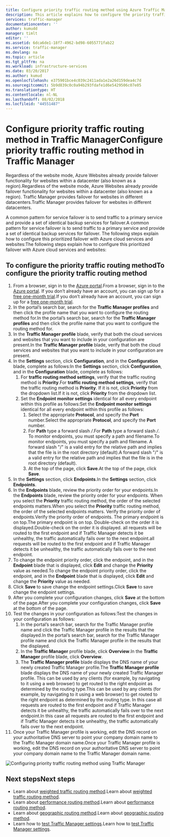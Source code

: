 ```yaml
---
title: Configure priority traffic routing method using Azure Traffic Manager | Microsoft Docs
description: This article explains how to configure the priority traffic routing method in Traffic Manager
services: traffic-manager
documentationcenter: ''
author: kumudd
manager: timlt
editor: ''
ms.assetid: 6dca6de1-18f7-4962-bd98-6055771fab22
ms.service: traffic-manager
ms.devlang: na
ms.topic: article
ms.tgt_pltfrm: na
ms.workload: infrastructure-services
ms.date: 03/20/2017
ms.author: kumud
ms.openlocfilehash: e375901bce4c039c2411ada1e2a26d159dea4c7d
ms.sourcegitcommit: 5b9d839c0c0a94b293fdafe1d6e5429506c07e05
ms.translationtype: HT
ms.contentlocale: nl-NL
ms.lasthandoff: 08/02/2018
ms.locfileid: "44551487"
---
```

# <a name="configure-priority-traffic-routing-method-in-traffic-manager"></a><span data-ttu-id="ccc61-103">Configure priority traffic routing method in Traffic Manager</span><span class="sxs-lookup"><span data-stu-id="ccc61-103">Configure priority traffic routing method in Traffic Manager</span></span>

<span data-ttu-id="ccc61-104">Regardless of the website mode, Azure Websites already provide failover functionality for websites within a datacenter (also known as a region).</span><span class="sxs-lookup"><span data-stu-id="ccc61-104">Regardless of the website mode, Azure Websites already provide failover functionality for websites within a datacenter (also known as a region).</span></span> <span data-ttu-id="ccc61-105">Traffic Manager provides failover for websites in different datacenters.</span><span class="sxs-lookup"><span data-stu-id="ccc61-105">Traffic Manager provides failover for websites in different datacenters.</span></span>

<span data-ttu-id="ccc61-106">A common pattern for service failover is to send traffic to a primary service and provide a set of identical backup services for failover.</span><span class="sxs-lookup"><span data-stu-id="ccc61-106">A common pattern for service failover is to send traffic to a primary service and provide a set of identical backup services for failover.</span></span> <span data-ttu-id="ccc61-107">The following steps explain how to configure this prioritized failover with Azure cloud services and websites:</span><span class="sxs-lookup"><span data-stu-id="ccc61-107">The following steps explain how to configure this prioritized failover with Azure cloud services and websites:</span></span>

## <a name="to-configure-the-priority-traffic-routing-method"></a><span data-ttu-id="ccc61-108">To configure the priority traffic routing method</span><span class="sxs-lookup"><span data-stu-id="ccc61-108">To configure the priority traffic routing method</span></span>

1. <span data-ttu-id="ccc61-109">From a browser, sign in to the [Azure portal](http://portal.azure.com).</span><span class="sxs-lookup"><span data-stu-id="ccc61-109">From a browser, sign in to the [Azure portal](http://portal.azure.com).</span></span> <span data-ttu-id="ccc61-110">If you don’t already have an account, you can sign up for a [free one-month trial](https://azure.microsoft.com/free/).</span><span class="sxs-lookup"><span data-stu-id="ccc61-110">If you don’t already have an account, you can sign up for a [free one-month trial](https://azure.microsoft.com/free/).</span></span> 
2. <span data-ttu-id="ccc61-111">In the portal’s search bar, search for the **Traffic Manager profiles** and then click the profile name that you want to configure the routing method for.</span><span class="sxs-lookup"><span data-stu-id="ccc61-111">In the portal’s search bar, search for the **Traffic Manager profiles** and then click the profile name that you want to configure the routing method for.</span></span>
3. <span data-ttu-id="ccc61-112">In the **Traffic Manager profile** blade, verify that both the cloud services and websites that you want to include in your configuration are present.</span><span class="sxs-lookup"><span data-stu-id="ccc61-112">In the **Traffic Manager profile** blade, verify that both the cloud services and websites that you want to include in your configuration are present.</span></span>
4. <span data-ttu-id="ccc61-113">In the **Settings** section, click **Configuration**, and in the **Configuration** blade, complete as follows:</span><span class="sxs-lookup"><span data-stu-id="ccc61-113">In the **Settings** section, click **Configuration**, and in the **Configuration** blade, complete as follows:</span></span>
    1. <span data-ttu-id="ccc61-114">For **traffic routing method settings**, verify that the traffic routing method is **Priority**.</span><span class="sxs-lookup"><span data-stu-id="ccc61-114">For **traffic routing method settings**, verify that the traffic routing method is **Priority**.</span></span> <span data-ttu-id="ccc61-115">If it is not, click **Priority** from the dropdown list.</span><span class="sxs-lookup"><span data-stu-id="ccc61-115">If it is not, click **Priority** from the dropdown list.</span></span>
    2. <span data-ttu-id="ccc61-116">Set the **Endpoint monitor settings** identical for all every endpoint within this profile as follows:</span><span class="sxs-lookup"><span data-stu-id="ccc61-116">Set the **Endpoint monitor settings** identical for all every endpoint within this profile as follows:</span></span>
        1. <span data-ttu-id="ccc61-117">Select the appropriate **Protocol**, and specify the **Port** number.</span><span class="sxs-lookup"><span data-stu-id="ccc61-117">Select the appropriate **Protocol**, and specify the **Port** number.</span></span> 
        2. <span data-ttu-id="ccc61-118">For **Path** type a forward slash */*.</span><span class="sxs-lookup"><span data-stu-id="ccc61-118">For **Path** type a forward slash */*.</span></span> <span data-ttu-id="ccc61-119">To monitor endpoints, you must specify a path and filename.</span><span class="sxs-lookup"><span data-stu-id="ccc61-119">To monitor endpoints, you must specify a path and filename.</span></span> <span data-ttu-id="ccc61-120">A forward slash "/" is a valid entry for the relative path and implies that the file is in the root directory (default).</span><span class="sxs-lookup"><span data-stu-id="ccc61-120">A forward slash "/" is a valid entry for the relative path and implies that the file is in the root directory (default).</span></span>
        3. <span data-ttu-id="ccc61-121">At the top of the page, click **Save**.</span><span class="sxs-lookup"><span data-stu-id="ccc61-121">At the top of the page, click **Save**.</span></span>
5. <span data-ttu-id="ccc61-122">In the **Settings** section, click **Endpoints**.</span><span class="sxs-lookup"><span data-stu-id="ccc61-122">In the **Settings** section, click **Endpoints**.</span></span>
6. <span data-ttu-id="ccc61-123">In the **Endpoints** blade, review the priority order for your endpoints.</span><span class="sxs-lookup"><span data-stu-id="ccc61-123">In the **Endpoints** blade, review the priority order for your endpoints.</span></span> <span data-ttu-id="ccc61-124">When you select the **Priority** traffic routing method, the order of the selected endpoints matters.</span><span class="sxs-lookup"><span data-stu-id="ccc61-124">When you select the **Priority** traffic routing method, the order of the selected endpoints matters.</span></span> <span data-ttu-id="ccc61-125">Verify the priority order of endpoints.</span><span class="sxs-lookup"><span data-stu-id="ccc61-125">Verify the priority order of endpoints.</span></span>  <span data-ttu-id="ccc61-126">The primary endpoint is on top.</span><span class="sxs-lookup"><span data-stu-id="ccc61-126">The primary endpoint is on top.</span></span> <span data-ttu-id="ccc61-127">Double-check on the order it is displayed.</span><span class="sxs-lookup"><span data-stu-id="ccc61-127">Double-check on the order it is displayed.</span></span> <span data-ttu-id="ccc61-128">all requests will be routed to the first endpoint and if Traffic Manager detects it be unhealthy, the traffic automatically fails over to the next endpoint.</span><span class="sxs-lookup"><span data-stu-id="ccc61-128">all requests will be routed to the first endpoint and if Traffic Manager detects it be unhealthy, the traffic automatically fails over to the next endpoint.</span></span> 
7. <span data-ttu-id="ccc61-129">To change the endpoint priority order, click the endpoint, and in the **Endpoint** blade that is displayed, click **Edit** and change the **Priority** value as needed.</span><span class="sxs-lookup"><span data-stu-id="ccc61-129">To change the endpoint priority order, click the endpoint, and in the **Endpoint** blade that is displayed, click **Edit** and change the **Priority** value as needed.</span></span> 
8. <span data-ttu-id="ccc61-130">Click **Save** to save change the endpoint settings.</span><span class="sxs-lookup"><span data-stu-id="ccc61-130">Click **Save** to save change the endpoint settings.</span></span>
9. <span data-ttu-id="ccc61-131">After you complete your configuration changes, click **Save** at the bottom of the page.</span><span class="sxs-lookup"><span data-stu-id="ccc61-131">After you complete your configuration changes, click **Save** at the bottom of the page.</span></span>
10. <span data-ttu-id="ccc61-132">Test the changes in your configuration as follows:</span><span class="sxs-lookup"><span data-stu-id="ccc61-132">Test the changes in your configuration as follows:</span></span>
    1.  <span data-ttu-id="ccc61-133">In the portal’s search bar, search for the Traffic Manager profile name and click the Traffic Manager profile in the results that the displayed.</span><span class="sxs-lookup"><span data-stu-id="ccc61-133">In the portal’s search bar, search for the Traffic Manager profile name and click the Traffic Manager profile in the results that the displayed.</span></span>
    2.  <span data-ttu-id="ccc61-134">In the **Traffic Manager** profile blade, click **Overview**.</span><span class="sxs-lookup"><span data-stu-id="ccc61-134">In the **Traffic Manager** profile blade, click **Overview**.</span></span>
    3.  <span data-ttu-id="ccc61-135">The **Traffic Manager profile** blade displays the DNS name of your newly created Traffic Manager profile.</span><span class="sxs-lookup"><span data-stu-id="ccc61-135">The **Traffic Manager profile** blade displays the DNS name of your newly created Traffic Manager profile.</span></span> <span data-ttu-id="ccc61-136">This can be used by any clients (for example, by navigating to it using a web browser) to get routed to the right endpoint as determined by the routing type.</span><span class="sxs-lookup"><span data-stu-id="ccc61-136">This can be used by any clients (for example, by navigating to it using a web browser) to get routed to the right endpoint as determined by the routing type.</span></span> <span data-ttu-id="ccc61-137">In this case all requests are routed to the first endpoint and if Traffic Manager detects it be unhealthy, the traffic automatically fails over to the next endpoint.</span><span class="sxs-lookup"><span data-stu-id="ccc61-137">In this case all requests are routed to the first endpoint and if Traffic Manager detects it be unhealthy, the traffic automatically fails over to the next endpoint.</span></span>
11. <span data-ttu-id="ccc61-138">Once your Traffic Manager profile is working, edit the DNS record on your authoritative DNS server to point your company domain name to the Traffic Manager domain name.</span><span class="sxs-lookup"><span data-stu-id="ccc61-138">Once your Traffic Manager profile is working, edit the DNS record on your authoritative DNS server to point your company domain name to the Traffic Manager domain name.</span></span>

![Configuring priority traffic routing method using Traffic Manager][1]

## <a name="next-steps"></a><span data-ttu-id="ccc61-140">Next steps</span><span class="sxs-lookup"><span data-stu-id="ccc61-140">Next steps</span></span>


- <span data-ttu-id="ccc61-141">Learn about [weighted traffic routing method](traffic-manager-configure-weighted-routing-method.md).</span><span class="sxs-lookup"><span data-stu-id="ccc61-141">Learn about [weighted traffic routing method](traffic-manager-configure-weighted-routing-method.md).</span></span>
- <span data-ttu-id="ccc61-142">Learn about [performance routing method](traffic-manager-configure-performance-routing-method.md).</span><span class="sxs-lookup"><span data-stu-id="ccc61-142">Learn about [performance routing method](traffic-manager-configure-performance-routing-method.md).</span></span>
- <span data-ttu-id="ccc61-143">Learn about [geographic routing method](traffic-manager-configure-geographic-routing-method.md).</span><span class="sxs-lookup"><span data-stu-id="ccc61-143">Learn about [geographic routing method](traffic-manager-configure-geographic-routing-method.md).</span></span>
- <span data-ttu-id="ccc61-144">Learn how to [test Traffic Manager settings](traffic-manager-testing-settings.md).</span><span class="sxs-lookup"><span data-stu-id="ccc61-144">Learn how to [test Traffic Manager settings](traffic-manager-testing-settings.md).</span></span>

<!--Image references-->
[1]: https://docstestmedia1.blob.core.windows.net/azure-media/articles/traffic-manager/media/traffic-manager-priority-routing-method/traffic-manager-priority-routing-method.png

